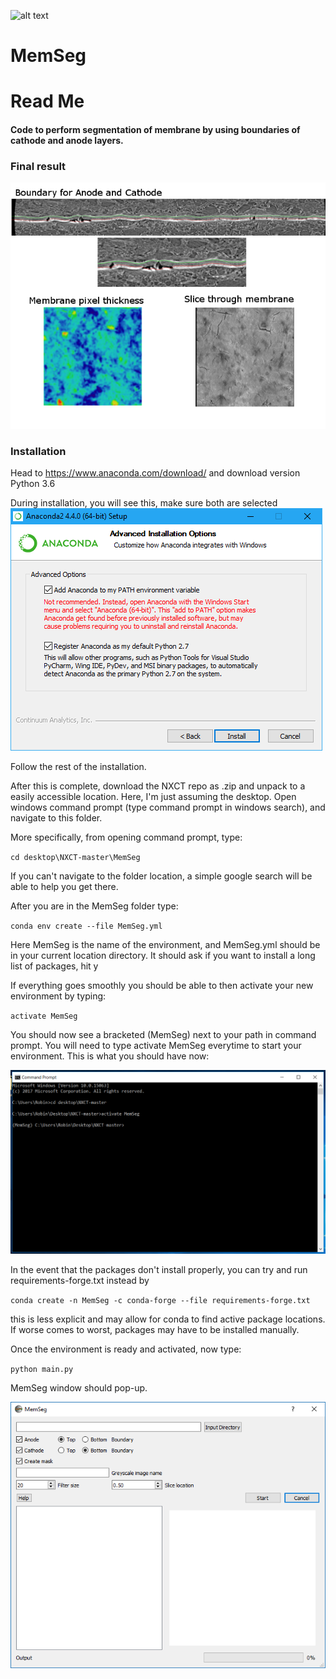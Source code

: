 ![alt text](https://raw.githubusercontent.com/robintwhite/NXCT/master/MemSeg/Lib/Images/MemSeg.png) 
# MemSeg
# Read Me
#### Code to perform segmentation of membrane by using boundaries of cathode and anode layers.

### Final result
![alt text](https://raw.githubusercontent.com/robintwhite/NXCT/master/TutorialImgs/MemSegOut.png)

### Installation
Head to https://www.anaconda.com/download/ and download version Python 3.6

During installation, you will see this, make sure both are selected
![alt text](https://raw.githubusercontent.com/robintwhite/NXCT/master/TutorialImgs/AnacondaInstall.png)

Follow the rest of the installation.

After this is complete, download the NXCT repo as .zip and unpack to a easily accessible location. Here, I'm just assuming the desktop. Open windows command prompt (type command prompt in windows search), and navigate to this folder.

More specifically, from opening command prompt, type:

`cd desktop\NXCT-master\MemSeg`

If you can't navigate to the folder location, a simple google search will be able to help you get there.

After you are in the MemSeg folder type:

`conda env create --file MemSeg.yml`

Here MemSeg is the name of the environment, and MemSeg.yml should be in your current location directory. It should ask if you want to install a long list of packages, hit y

If everything goes smoothly you should be able to then activate your new environment by typing:

`activate MemSeg`

You should now see a bracketed (MemSeg) next to your path in command prompt. You will need to type activate MemSeg everytime to start your environment. This is what you should have now:

![alt text](https://raw.githubusercontent.com/robintwhite/NXCT/master/TutorialImgs/MemSegEnv.PNG)

In the event that the packages don't install properly, you can try and run requirements-forge.txt instead by

`conda create -n MemSeg -c conda-forge --file requirements-forge.txt`

this is less explicit and may allow for conda to find active package locations. If worse comes to worst, packages may have to be installed manually.

Once the environment is ready and activated, now type:

`python main.py`

MemSeg window should pop-up.

![alt text](https://raw.githubusercontent.com/robintwhite/NXCT/master/TutorialImgs/MemSeg_popup.png)
